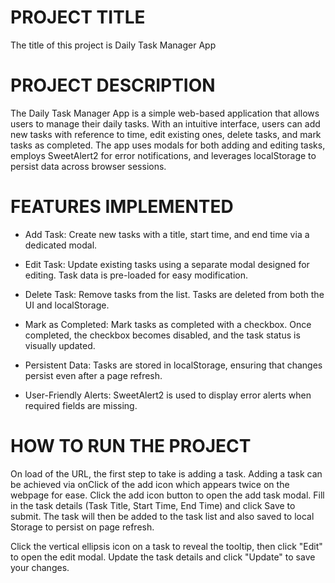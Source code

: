# PROJECT TITLE

The title of this project is Daily Task Manager App

# PROJECT DESCRIPTION

The Daily Task Manager App is a simple web-based application that allows users to manage their daily tasks. With an intuitive interface, users can add new tasks with reference to time, edit existing ones, delete tasks, and mark tasks as completed. The app uses modals for both adding and editing tasks, employs SweetAlert2 for error notifications, and leverages localStorage to persist data across browser sessions.

# FEATURES IMPLEMENTED

- Add Task:
  Create new tasks with a title, start time, and end time via a dedicated modal.

- Edit Task:
  Update existing tasks using a separate modal designed for editing. Task data is pre-loaded for easy modification.

- Delete Task:
  Remove tasks from the list. Tasks are deleted from both the UI and localStorage.

- Mark as Completed:
  Mark tasks as completed with a checkbox. Once completed, the checkbox becomes disabled, and the task status is visually updated.

- Persistent Data:
  Tasks are stored in localStorage, ensuring that changes persist even after a page refresh.

- User-Friendly Alerts:
  SweetAlert2 is used to display error alerts when required fields are missing.

# HOW TO RUN THE PROJECT

On load of the URL, the first step to take is adding a task.
Adding a task can be achieved via onClick of the add icon which appears twice on the webpage for ease. Click the add icon button to open the add task modal. Fill in the task details (Task Title, Start Time, End Time) and click Save to submit. The task will then be added to the task list and also saved to local Storage to persist on page refresh.

Click the vertical ellipsis icon on a task to reveal the tooltip, then click "Edit" to open the edit modal. Update the task details and click "Update" to save your changes.
